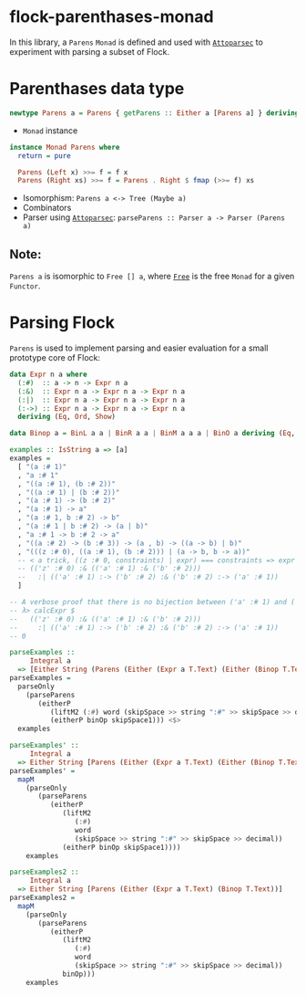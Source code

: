 # flock-parenthases-monad

In this library, a `Parens` `Monad` is defined and used with
[`Attoparsec`](http://hackage.haskell.org/package/attoparsec)
to experiment with parsing a subset of Flock.


# Parenthases data type

```haskell
newtype Parens a = Parens { getParens :: Either a [Parens a] } deriving (Eq, Ord)
```

- `Monad` instance

```haskell
instance Monad Parens where
  return = pure

  Parens (Left x) >>= f = f x
  Parens (Right xs) >>= f = Parens . Right $ fmap (>>= f) xs
```


- Isomorphism: `Parens a <-> Tree (Maybe a)`
- Combinators
- Parser using [`Attoparsec`](http://hackage.haskell.org/package/attoparsec): `parseParens :: Parser a -> Parser (Parens a)`


## Note:

`Parens a` is isomorphic to `Free [] a`,
where [`Free`](http://hackage.haskell.org/package/free-5.1/docs/Control-Monad-Free.html#t:Free)
is the free `Monad` for a given `Functor`.


# Parsing Flock

`Parens` is used to implement parsing and easier evaluation for a small prototype core of Flock:

```haskell
data Expr n a where
  (:#)  :: a -> n -> Expr n a
  (:&)  :: Expr n a -> Expr n a -> Expr n a
  (:|)  :: Expr n a -> Expr n a -> Expr n a
  (:->) :: Expr n a -> Expr n a -> Expr n a
  deriving (Eq, Ord, Show)

data Binop a = BinL a a | BinR a a | BinM a a a | BinO a deriving (Eq, Ord, Show)

examples :: IsString a => [a]
examples =
  [ "(a :# 1)"
  , "a :# 1"
  , "((a :# 1), (b :# 2))"
  , "((a :# 1) | (b :# 2))"
  , "(a :# 1) -> (b :# 2)"
  , "(a :# 1) -> a"
  , "(a :# 1, b :# 2) -> b"
  , "(a :# 1 | b :# 2) -> (a | b)"
  , "a :# 1 -> b :# 2 -> a"
  , "((a :# 2) -> (b :# 3)) -> (a , b) -> ((a -> b) | b)"
  , "(((z :# 0), ((a :# 1), (b :# 2))) | (a -> b, b -> a))"
  -- < a trick, ((z :# 0, constraints) | expr) === constraints => expr
  -- (('z' :# 0) :& (('a' :# 1) :& ('b' :# 2)))
  --   :| (('a' :# 1) :-> ('b' :# 2) :& ('b' :# 2) :-> ('a' :# 1))
  ]

-- A verbose proof that there is no bijection between ('a' :# 1) and ('b' :# 2):
-- λ> calcExpr $
--   (('z' :# 0) :& (('a' :# 1) :& ('b' :# 2)))
--     :| (('a' :# 1) :-> ('b' :# 2) :& ('b' :# 2) :-> ('a' :# 1))
-- 0

parseExamples ::
     Integral a
  => [Either String (Parens (Either (Expr a T.Text) (Either (Binop T.Text) ())))]
parseExamples =
  parseOnly
    (parseParens
       (eitherP
          (liftM2 (:#) word (skipSpace >> string ":#" >> skipSpace >> decimal))
          (eitherP binOp skipSpace1))) <$>
  examples

parseExamples' ::
     Integral a
  => Either String [Parens (Either (Expr a T.Text) (Either (Binop T.Text) ()))]
parseExamples' =
  mapM
    (parseOnly
       (parseParens
          (eitherP
             (liftM2
                (:#)
                word
                (skipSpace >> string ":#" >> skipSpace >> decimal))
             (eitherP binOp skipSpace1))))
    examples

parseExamples2 ::
     Integral a
  => Either String [Parens (Either (Expr a T.Text) (Binop T.Text))]
parseExamples2 =
  mapM
    (parseOnly
       (parseParens
          (eitherP
             (liftM2
                (:#)
                word
                (skipSpace >> string ":#" >> skipSpace >> decimal))
             binOp)))
    examples
```

